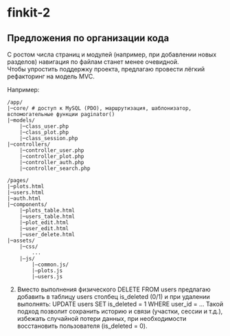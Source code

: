 # finkit-2

## Предложения по организации кода

С ростом числа страниц и модулей (например, при добавлении новых разделов) навигация по файлам станет менее очевидной.  
Чтобы упростить поддержку проекта, предлагаю провести лёгкий рефакторинг на модель MVC.

Например:
```text
/app/
|─core/ # доступ к MySQL (PDO), маршрутизация, шаблонизатор, вспомогательные функции paginator()
|─models/
	|─class_user.php
	|─class_plot.php
	|─class_session.php
|─controllers/
    |─controller_user.php
    |─controller_plot.php
    |─controller_auth.php
    |─controller_search.php
	
/pages/
|─plots.html
|─users.html
|─auth.html
|─components/
	|─plots_table.html
	|─users_table.html
	|─plot_edit.html
	|─user_edit.html
	|─user_delete.html	
|─assets/
	|─css/
		...
	|—js/
		|—common.js/
		|—plots.js
		|—users.js
```
2) Вместо выполнения физического DELETE FROM users предлагаю добавить в таблицу users столбец is_deleted (0/1) и при удалении выполнять:
UPDATE users SET is_deleted = 1 WHERE user_id = ...
Такой подход позволит сохранить историю и связи (участки, сессии и т.д.), избежать случайной потери данных, при необходимости восстановить пользователя (is_deleted = 0).    
